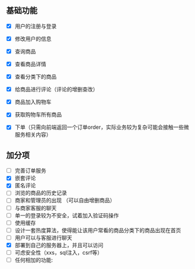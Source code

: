 ## 基础功能

- [x] 用户的注册与登录

- [x] 修改用户的信息

- [x] 查询商品

- [x] 查看商品详情

- [x] 查看分类下的商品

- [x] 给商品进⾏评论（评论的增删查改）

- [x] 商品加⼊购物⻋

- [x] 获取购物⻋所有商品

- [x] 下单（只需向前端返回⼀个订单order，实际业务较为复杂可能会接触⼀些微服务相关内容）

## 加分项

- [ ] 完善订单服务
- [x] 嵌套评论
- [x] 匿名评论
- [ ] 浏览的商品的历史记录
- [ ] 商家和管理员的出现 （可以自由增删商品）
- [ ] 与商家客服的聊天
- [ ] 单一的登录较为不安全，试着加入验证码操作
- [ ] 使用缓存
- [ ] 设计一套热度算法，使得能让该用户常看的商品分类下的商品出现在首页
- [ ] 用户可以与客服进行聊天
- [x] 部署到自己的服务器上，并且可以访问
- [ ] 可虑安全性（xxs，sql注入，csrf等）
- [ ] 任何相加的功能: